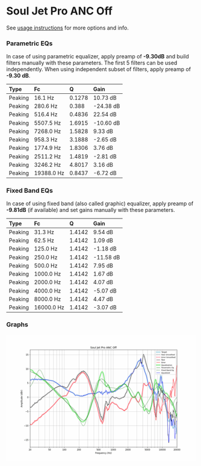 # Soul Jet Pro ANC Off
See [usage instructions](https://github.com/jaakkopasanen/AutoEq#usage) for more options and info.

### Parametric EQs
In case of using parametric equalizer, apply preamp of **-9.30dB** and build filters manually
with these parameters. The first 5 filters can be used independently.
When using independent subset of filters, apply preamp of **-9.30 dB**.

| Type    | Fc         |      Q | Gain      |
|:--------|:-----------|:-------|:----------|
| Peaking | 16.1 Hz    | 0.1278 | 10.73 dB  |
| Peaking | 280.6 Hz   | 0.388  | -24.38 dB |
| Peaking | 516.4 Hz   | 0.4836 | 22.54 dB  |
| Peaking | 5507.5 Hz  | 1.6915 | -10.60 dB |
| Peaking | 7268.0 Hz  | 1.5828 | 9.33 dB   |
| Peaking | 958.3 Hz   | 3.1888 | -2.65 dB  |
| Peaking | 1774.9 Hz  | 1.8306 | 3.76 dB   |
| Peaking | 2511.2 Hz  | 1.4819 | -2.81 dB  |
| Peaking | 3246.2 Hz  | 4.8017 | 3.16 dB   |
| Peaking | 19388.0 Hz | 0.8437 | -6.72 dB  |

### Fixed Band EQs
In case of using fixed band (also called graphic) equalizer, apply preamp of **-9.81dB**
(if available) and set gains manually with these parameters.

| Type    | Fc         |      Q | Gain      |
|:--------|:-----------|:-------|:----------|
| Peaking | 31.3 Hz    | 1.4142 | 9.54 dB   |
| Peaking | 62.5 Hz    | 1.4142 | 1.09 dB   |
| Peaking | 125.0 Hz   | 1.4142 | -1.18 dB  |
| Peaking | 250.0 Hz   | 1.4142 | -11.58 dB |
| Peaking | 500.0 Hz   | 1.4142 | 7.95 dB   |
| Peaking | 1000.0 Hz  | 1.4142 | 1.67 dB   |
| Peaking | 2000.0 Hz  | 1.4142 | 4.07 dB   |
| Peaking | 4000.0 Hz  | 1.4142 | -5.07 dB  |
| Peaking | 8000.0 Hz  | 1.4142 | 4.47 dB   |
| Peaking | 16000.0 Hz | 1.4142 | -3.07 dB  |

### Graphs
![](./Soul%20Jet%20Pro%20ANC%20Off.png)